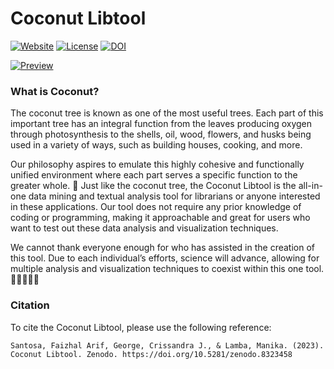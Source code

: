 # Coconut Libtool

[![Website](https://img.shields.io/website?url=https%3A%2F%2Fwww.coconut-libtool.com%2Fhome)](https://www.coconut-libtool.com/home)
[![License](https://img.shields.io/github/license/faizhalas/library-tools?color=blue)](https://github.com/faizhalas/library-tools/blob/main/LICENSE)
[![DOI](https://zenodo.org/badge/607498534.svg)](https://zenodo.org/badge/latestdoi/607498534)

[![Preview][share_img]][share_link]

[share_link]: https://www.coconut-libtool.com
[share_img]: https://raw.githubusercontent.com/faizhalas/library-tools/main/images/coconut-web.jpg

### What is Coconut?
The coconut tree is known as one of the most useful trees. Each part of this important tree has an integral function from the leaves producing oxygen through photosynthesis to the shells, oil, wood, flowers, and husks being used in a variety of ways, such as building houses, cooking, and more.

Our philosophy aspires to emulate this highly cohesive and functionally unified environment where each part serves a specific function to the greater whole. 🌴 Just like the coconut tree, the Coconut Libtool is the all-in-one data mining and textual analysis tool for librarians or anyone interested in these applications. Our tool does not require any prior knowledge of coding or programming, making it approachable and great for users who want to test out these data analysis and visualization techniques.

We cannot thank everyone enough for who has assisted in the creation of this tool. Due to each individual’s efforts, science will advance, allowing for multiple analysis and visualization techniques to coexist within this one tool. 🧑🏻‍🤝‍🧑🏾


### Citation
To cite the Coconut Libtool, please use the following reference:
```
Santosa, Faizhal Arif, George, Crissandra J., & Lamba, Manika. (2023). Coconut Libtool. Zenodo. https://doi.org/10.5281/zenodo.8323458
```

